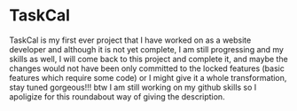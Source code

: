 # TaskCal
TaskCal is my first ever project that I have worked on as a website developer and although it is not yet complete, I am still progressing and my skills as well, I will come back to this project and complete it, and maybe the changes would not have been only committed to the locked features (basic features which require some code) or I might give it a whole transformation, stay tuned gorgeous!!! btw I am still working on my github skills so I apoligize for this roundabout way of giving the description.
